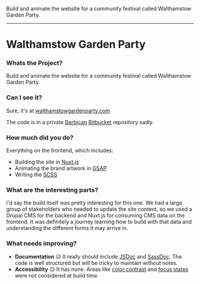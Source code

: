 Build and animate the website for a community festival called Walthamstow Garden Party.

---

# Walthamstow Garden Party

### Whats the Project?

Build and animate the website for a community festival called Walthamstow Garden Party.

### Can I see it?

Sure, it's at [walthamstowgardenparty.com](https://walthamstowgardenparty.com)

The code is in a private [Barbican](https://barbican.org.uk) [Bitbucket](https://bitbucket.org) repository sadly.

### How much did you do?

Everything on the frontend, which includes:

- Building the site in [Nuxt.js](https://nuxt.com)
- Animating the brand artwork in [GSAP](https://greensock.com)
- Writing the [SCSS](https://sass-lang.com)

### What are the interesting parts?

I'd say the build itself was pretty interesting for this one. We had a large group of stakeholders who needed to update the site content, so we used a Drupal CMS for the backend and Nuxt.js for consuming CMS data on the frontend. It was definitely a journey learning how to build with that data and understanding the different forms it may arrive in.

### What needs improving?

- **Documentation** 😥 It really should include [JSDoc](https://jsdoc.app) and [SassDoc](https://sassdoc.com). The code is well structured but will be tricky to maintain without notes.
- **Accessibility** 😥 It has none. Areas like [color contrast](https://webaim.org/resources/contrastchecker) and [focus states](https://design-system.service.gov.uk/get-started/focus-states) were not considered at build time.
